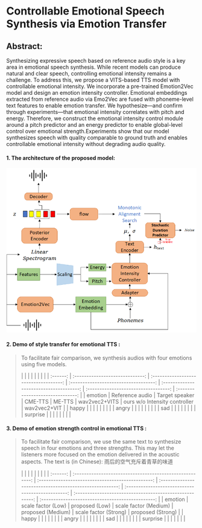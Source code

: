 # Controllable Emotional Speech Synthesis via Emotion Transfer

## Abstract:

Synthesizing expressive speech based on reference audio style is a key area in emotional speech synthesis. While recent models can produce natural and clear speech, controlling emotional intensity remains a challenge. To address this, we propose a VITS-based TTS model with controllable emotional intensity. We incorporate a pre-trained Emotion2Vec model and design an emotion intensity controller. Emotional embeddings extracted from reference audio via Emo2Vec are fused with phoneme-level text features to enable emotion transfer. We hypothesize—and confirm through experiments—that emotional intensity correlates with pitch and energy. Therefore, we construct the emotional intensity control module around a pitch predictor and an energy predictor to enable global-level control over emotional strength.Experiments show that our model synthesizes speech with quality comparable to ground truth and enables controllable emotional intensity without degrading audio quality.

#### 1. The architecture of the proposed model:

![arch](../assets/CETTS/Training.jpg)

#### 2. Demo of style transfer for emotional TTS :

> To facilitate fair comparison, we synthesis audios with four emotions using five models. 
> 
> |          |                                 |                                       |                                       |                                         |                                      |                                  |
| :------: | :-----------------------------: | :-----------------------------------: | :-----------------------------------: | :-------------------------------------: | :----------------------------------: | :------------------------------: |
|  emotion |         Reference audio         |           Target speaker           |              CME-TTS              |               ME-TTS              |       wav2vec2+VITS       |      ours w/o Intensity controller      |       wav2vec2+VIT       |
|   happy   | [](../assets/CETTS/demo1/ref/01010501.wav) | [](../assets/CETTS/demo1/spk/01071000,wav) | [](../assets/CETTS/demo1/CME-TTS/happy_s1.wav) | [](../assets/CETTS/demo1/ME-TTS/Happy.wav) | [](../assets/CETTS/demo1/wav2vec+vits/2.wav) | [](../assets/CETTS/demo1/emo2vec+vits/2.wav) | [](../assets/CETTS/demo1/ours/2.wav) |
|   angry   | [](../assets/CETTS/demo1/ref/02020500.wav) | [](../assets/CETTS/demo1/spk/02071000,wav) | [](../assets/CETTS/demo1/CME-TTS/angry_s2.wav) | [](../assets/CETTS/demo1/ME-TTS/Angry.wav) | [](../assets/CETTS/demo1/wav2vec+vits/1.wav) | [](../assets/CETTS/demo1/emo2vec+vits/1.wav) | [](../assets/CETTS/demo1/ours/1.wav) |
|    sad    | [](../assets/CETTS/demo1/ref/03030500.wav) | [](../assets/CETTS/demo1/spk/03071000,wav) | [](../assets/CETTS/demo1/CME-TTS/sad_s4.wav) | [](../assets/CETTS/demo1/ME-TTS/Sad.wav) | [](../assets/CETTS/demo1/wav2vec+vits/4.wav) | [](../assets/CETTS/demo1/emo2vec+vits/4.wav) | [](../assets/CETTS/demo1/ours/4.wav) |
|  surprise | [](../assets/CETTS/demo1/ref/04060500.wav) | [](../assets/CETTS/demo1/spk/04071000,wav) | [](../assets/CETTS/demo1/CME-TTS/surprise_s3.wav) | [](../assets/CETTS/demo1/ME-TTS/Surprise.wav) | [](../assets/CETTS/demo1/wav2vec+vits/3.wav) | [](../assets/CETTS/demo1/emo2vec+vits/3.wav) | [](../assets/CETTS/demo1/ours/3.wav) |

> 
> 

#### 3. Demo of emotion strength control in emotional TTS :

> To facilitate fair comparison, we use the same text to synthesize speech in four emotions and three strengths. This may let the listeners more focused on the emotion delivered in the acoustic aspects. The text is (in Chinese): 雨后的空气充斥着青草的味道
> 
> |          |                                                          |                                                   |                                                          |                                                   |                                                          |                                                   |
| :------: | :------------------------------------------------------: | :-----------------------------------------------: | :------------------------------------------------------: | :-----------------------------------------------: | :------------------------------------------------------: | :-----------------------------------------------: |
|  emotion |                     scale factor (Low)                    |                   proposed (Low)                  |                   scale factor (Medium)                   |                 proposed (Medium)                 |                   scale factor (Strong)                   |                 proposed (Strong)                 |
|   happy   | [](../assets/CETTS/demo2/wav2vec_intensity_demo/happy/0.5.wav) | [](../assets/CETTS/demo2/final_intensity_demo/happy/0.1/ber_vits_2.wav) | [](../assets/CETTS/demo2/wav2vec_intensity_demo/happy/1.wav) | [](../assets/CETTS/demo2/final_intensity_demo/happy/1.0/ber_vits_2.wav) | [](../assets/CETTS/demo2/wav2vec_intensity_demo/happy/1.5.wav) | [](../assets/CETTS/demo2/final_intensity_demo/happy/3.0/ber_vits_2.wav) |
|   angry   |   [](../assets/CETTS/demo2/wav2vec_intensity_demo/angry/0.5.wav)  | [](../assets/CETTS/demo2/final_intensity_demo/angry/0.1/ber_vits_2.wav) |   [](../assets/CETTS/demo2/wav2vec_intensity_demo/angry/1.wav)  | [](../assets/CETTS/demo2/final_intensity_demo/angry/1.0/ber_vits_2.wav) |   [](../assets/CETTS/demo2/wav2vec_intensity_demo/angry/1.5.wav)  | [](../assets/CETTS/demo2/final_intensity_demo/angry/3.0/ber_vits_2.wav) |
|    sad    |    [](../assets/CETTS/demo2/wav2vec_intensity_demo/sad/0.5.wav)   | [](../assets/CETTS/demo2/final_intensity_demo/sad/0.1/ber_vits_2.wav) |    [](../assets/CETTS/demo2/wav2vec_intensity_demo/sad/1.wav)   | [](../assets/CETTS/demo2/final_intensity_demo/sad/1.0/ber_vits_2.wav) |    [](../assets/CETTS/demo2/wav2vec_intensity_demo/sad/1.5.wav)   | [](../assets/CETTS/demo2/final_intensity_demo/sad/3.0/ber_vits_2.wav) |
|  surprise |   [](../assets/CETTS/demo2/wav2vec_intensity_demo/surprise/0.5.wav)  | [](../assets/CETTS/demo2/final_intensity_demo/surprise/0.1/ber_vits_2.wav) |   [](../assets/CETTS/demo2/wav2vec_intensity_demo/surprise/1.wav)  | [](../assets/CETTS/demo2/final_intensity_demo/surprise/1.0/ber_vits_2.wav) |   [](../assets/CETTS/demo2/wav2vec_intensity_demo/surprise/1.5.wav)  | [](../assets/CETTS/demo2/final_intensity_demo/surprise/3.0/ber_vits_2.wav) |
> 
> 



